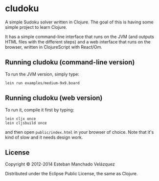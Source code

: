 # cludoku

A simple Sudoku solver written in Clojure. The goal of this is having
some simple project to learn Clojure.

It has a simple command-line interface that runs on the JVM (and
outputs HTML files with the different steps) and a web interface
that runs on the browser, written in ClojureScript with React/Om.

## Running cludoku (command-line version)

To run the JVM version, simply type:

    lein run examples/medium-9x9.board

## Running cludoku (web version)

To run it, compile it first by typing:

    lein cljx once
    lein cljsbuild once

and then open `public/index.html` in your browser of choice. Note that
it's kind of slow and it needs design work.

## License

Copyright © 2012-2014 Esteban Manchado Velázquez

Distributed under the Eclipse Public License, the same as Clojure.
